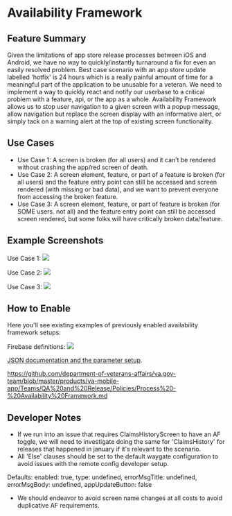 # Availability Framework

## Feature Summary

Given the limitations of app store release processes between iOS and Android, we have no way to quickly/instantly turnaround a fix for even an easily resolved problem. Best case scenario with an app store update labelled 'hotfix' is 24 hours which is a really painful amount of time for a meaningful part of the application to be unusable for a veteran. We need to implement a way to quickly react and notify our userbase to a critical problem with a feature, api, or the app as a whole. Availability Framework allows us to stop user navigation to a given screen with a popup message, allow navigation but replace the screen display with an informative alert, or simply tack on a warning alert at the top of existing screen functionality.

## Use Cases

* Use Case 1: A screen is broken (for all users) and it can’t be rendered without crashing the app/red screen of death.
* Use Case 2: A screen element, feature, or part of a feature is broken (for all users) and the feature entry point can still be accessed and screen rendered (with missing or bad data), and we want to prevent everyone from accessing the broken feature.
* Use Case 3: A screen element, feature, or part of feature is broken (for SOME users. not all) and the feature entry point can still be accessed screen rendered, but some folks will have critically broken data/feature.

## Example Screenshots

Use Case 1: ![](../../../static/img/availabilityFramework/AF-UseCase1.png)

Use Case 2: ![](../../../static/img/availabilityFramework/AF-UseCase2.png)

Use Case 3: ![](../../../static/img/availabilityFramework/AF-UseCase3.png)

## How to Enable

Here you'll see existing examples of previously enabled availability framework setups:

Firebase definitions: ![](../../../static/img/availabilityFramework/AF_in_Firebase.png)

[JSON documentation and the parameter setup](https://github.com/department-of-veterans-affairs/va.gov-team/blob/master/products/va-mobile-app/Teams/QA%20and%20Release/Policies/Process%20-%20Availability%20Framework.md#json-disclaimer).

https://github.com/department-of-veterans-affairs/va.gov-team/blob/master/products/va-mobile-app/Teams/QA%20and%20Release/Policies/Process%20-%20Availability%20Framework.md

## Developer Notes

* If we run into an issue that requires ClaimsHistoryScreen to have an AF toggle, we will need to investigate doing the same for 'ClaimsHistory' for releases that happened in january if it's relevant to the scenario.
* All 'Else' clauses should be set to the default waygate configuration to avoid issues with the remote config developer setup.

Defaults:
  enabled: true,
  type: undefined,
  errorMsgTitle: undefined,
  errorMsgBody: undefined,
  appUpdateButton: false

* We should endeavor to avoid screen name changes at all costs to avoid duplicative AF requirements.
